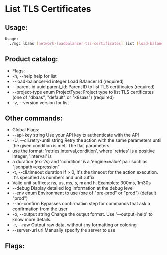 # List TLS Certificates

## Usage:
```bash
Usage:
  ./mgc lbaas [network-loadbalancer-tls-certificates] list [load-balancer-id] [flags]
```

## Product catalog:
- Flags:
- -h, --help                       help for list
- --load-balancer-id integer   Load Balancer Id (required)
- --parent-id uuid             parent_id: Parent ID to list TLS certificates (required)
- --project-type enum          ProjectType: Project type to list TLS certificates (one of "dbaas", "default" or "k8saas") (required)
- -v, --version                    version for list

## Other commands:
- Global Flags:
- --api-key string           Use your API key to authenticate with the API
- -U, --cli.retry-until string   Retry the action with the same parameters until the given condition is met. The flag parameters
- use the format: 'retries,interval,condition', where 'retries' is a positive integer, 'interval' is
- a duration (ex: 2s) and 'condition' is a 'engine=value' pair such as "jsonpath=expression"
- -t, --cli.timeout duration     If > 0, it's the timeout for the action execution. It's specified as numbers and unit suffix.
- Valid unit suffixes: ns, us, ms, s, m and h. Examples: 300ms, 1m30s
- --debug                    Display detailed log information at the debug level
- --env enum                 Environment to use (one of "pre-prod" or "prod") (default "prod")
- --no-confirm               Bypasses confirmation step for commands that ask a confirmation from the user
- -o, --output string            Change the output format. Use '--output=help' to know more details.
- -r, --raw                      Output raw data, without any formatting or coloring
- --server-url uri           Manually specify the server to use

## Flags:
```bash

```

